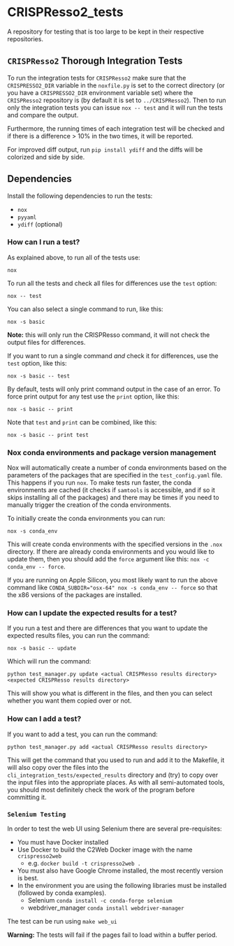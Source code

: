 # CRISPResso2_tests

A repository for testing that is too large to be kept in their respective repositories.

## `CRISPResso2` Thorough Integration Tests

To run the integration tests for `CRISPResso2` make sure that the `CRISPRESSO2_DIR` variable in the `noxfile.py` is set to the correct directory (or you have a `CRISPRESSO2_DIR` environment variable set) where the `CRISPResso2` repository is (by default it is set to `../CRISPResso2`).
Then to run only the integration tests you can issue `nox -- test` and it will run the tests and compare the output.

Furthermore, the running times of each integration test will be checked and if there is a difference > 10% in the two times, it will be reported.

For improved diff output, run `pip install ydiff` and the diffs will be colorized and side by side.

## Dependencies

Install the following dependencies to run the tests:

- `nox`
- `pyyaml`
- `ydiff` (optional)

### How can I run a test?

As explained above, to run all of the tests use:

``` shell
nox
```

To run all the tests and check all files for differences use the `test` option:

```shell
nox -- test
```

You can also select a single command to run, like this:

``` shell
nox -s basic
```

**Note:** this will only run the CRISPResso command, it will not check the output files for differences.

If you want to run a single command *and* check it for differences, use the `test` option, like this:

``` shell
nox -s basic -- test
```

By default, tests will only print command output in the case of an error. To force print output for any test use the `print` option, like this:

``` shell
nox -s basic -- print
```

Note that `test` and `print` can be combined, like this:

``` shell
nox -s basic -- print test
```

### Nox conda environments and package version management

Nox will automatically create a number of conda environments based on the parameters of the packages that are specified in the `test_config.yaml` file. This happens if you run `nox`. To make tests run faster, the conda environments are cached (it checks if `samtools` is accessible, and if so it skips installing all of the packages) and there may be times if you need to manually trigger the creation of the conda environments.

To initially create the conda environments you can run:

``` shell
nox -s conda_env
```

This will create conda environments with the specified versions in the `.nox` directory. If there are already conda environments and you would like to update them, then you should add the `force` argument like this: `nox -c conda_env -- force`.

If you are running on Apple Silicon, you most likely want to run the above command like `CONDA_SUBDIR="osx-64" nox -s conda_env -- force` so that the x86 versions of the packages are installed.

### How can I update the expected results for a test?

If you run a test and there are differences that you want to update the expected results files, you can run the command:

``` shell
nox -s basic -- update
```

Which will run the command:

```shell
python test_manager.py update <actual CRISPResso results directory> <expected CRISPResso results directory>

```

This will show you what is different in the files, and then you can select whether you want them copied over or not.

### How can I add a test?

If you want to add a test, you can run the command:

``` shell
python test_manager.py add <actual CRISPResso results directory>
```

This will get the command that you used to run and add it to the Makefile, it will also copy over the files into the `cli_integration_tests/expected_results` directory and (try) to copy over the input files into the appropriate places.
As with all semi-automated tools, you should most definitely check the work of the program before committing it.

### `Selenium Testing`

In order to test the web UI using Selenium there are several pre-requisites:

+ You must have Docker installed
+ Use Docker to build the C2Web Docker image with the name `crispresso2web`
  + e.g. `docker build -t crispresso2web .`
+ You must also have Google Chrome installed, the most recently version is best.
+ In the environment you are using the following libraries must be installed (followed by conda examples).
  + Selenium `conda install -c conda-forge selenium`
  + webdriver_manager `conda install webdriver-manager`

The test can be run using `make web_ui`

**Warning:** The tests will fail if the pages fail to load within a buffer period.
